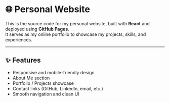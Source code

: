 # 🌐 Personal Website

This is the source code for my personal website, built with **React** and deployed using **GitHub Pages**.  
It serves as my online portfolio to showcase my projects, skills, and experiences.

---

## ✨ Features
- Responsive and mobile-friendly design  
- About Me section  
- Portfolio / Projects showcase  
- Contact links (GitHub, LinkedIn, email, etc.)  
- Smooth navigation and clean UI  
